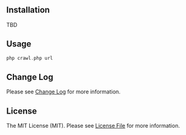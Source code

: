## Installation

TBD

## Usage
```php
php crawl.php url
```

## Change Log
Please see [Change Log](CHANGELOG.md) for more information.

## License

The MIT License (MIT). Please see [License File](LICENSE.md) for more information.
